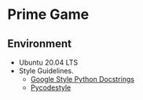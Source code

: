 # Prime Game

## Environment
- Ubuntu 20.04 LTS
- Style Guidelines.
    - [Google Style Python Docstrings](https://sphinxcontrib-napoleon.readthedocs.io/en/latest/example_google.html)
    - [Pycodestyle](https://pycodestyle.pycqa.org/en/latest/intro.html#example-usage-and-output)
